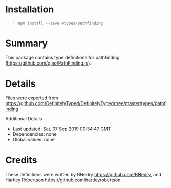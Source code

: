 # Installation
> `npm install --save @types/pathfinding`

# Summary
This package contains type definitions for pathfinding (https://github.com/qiao/PathFinding.js).

# Details
Files were exported from https://github.com/DefinitelyTyped/DefinitelyTyped/tree/master/types/pathfinding

Additional Details
 * Last updated: Sat, 07 Sep 2019 00:34:47 GMT
 * Dependencies: none
 * Global values: none

# Credits
These definitions were written by BNedry <https://github.com/BNedry>, and Hartley Robertson <https://github.com/hartleyrobertson>.
